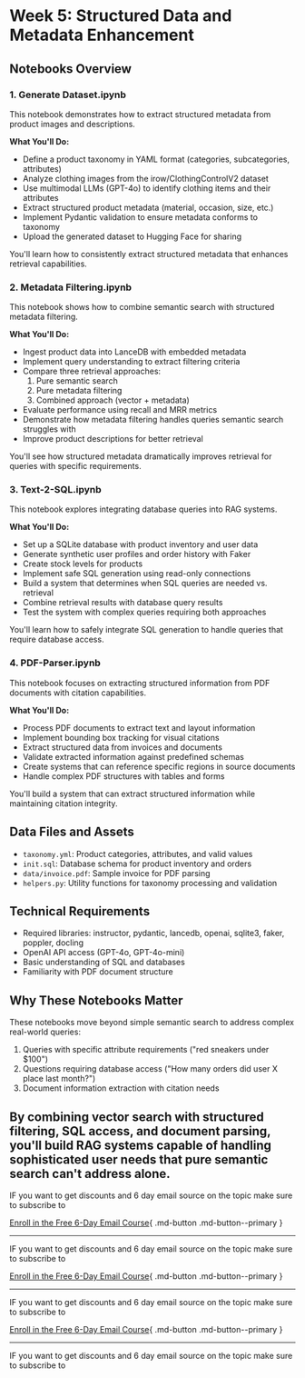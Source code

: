 # Week 5: Structured Data and Metadata Enhancement

## Notebooks Overview

### 1. Generate Dataset.ipynb

This notebook demonstrates how to extract structured metadata from product images and descriptions.

**What You'll Do:**

- Define a product taxonomy in YAML format (categories, subcategories, attributes)
- Analyze clothing images from the irow/ClothingControlV2 dataset
- Use multimodal LLMs (GPT-4o) to identify clothing items and their attributes
- Extract structured product metadata (material, occasion, size, etc.)
- Implement Pydantic validation to ensure metadata conforms to taxonomy
- Upload the generated dataset to Hugging Face for sharing

You'll learn how to consistently extract structured metadata that enhances retrieval capabilities.

### 2. Metadata Filtering.ipynb

This notebook shows how to combine semantic search with structured metadata filtering.

**What You'll Do:**

- Ingest product data into LanceDB with embedded metadata
- Implement query understanding to extract filtering criteria
- Compare three retrieval approaches:
  1. Pure semantic search
  2. Pure metadata filtering
  3. Combined approach (vector + metadata)
- Evaluate performance using recall and MRR metrics
- Demonstrate how metadata filtering handles queries semantic search struggles with
- Improve product descriptions for better retrieval

You'll see how structured metadata dramatically improves retrieval for queries with specific requirements.

### 3. Text-2-SQL.ipynb

This notebook explores integrating database queries into RAG systems.

**What You'll Do:**

- Set up a SQLite database with product inventory and user data
- Generate synthetic user profiles and order history with Faker
- Create stock levels for products
- Implement safe SQL generation using read-only connections
- Build a system that determines when SQL queries are needed vs. retrieval
- Combine retrieval results with database query results
- Test the system with complex queries requiring both approaches

You'll learn how to safely integrate SQL generation to handle queries that require database access.

### 4. PDF-Parser.ipynb

This notebook focuses on extracting structured information from PDF documents with citation capabilities.

**What You'll Do:**

- Process PDF documents to extract text and layout information
- Implement bounding box tracking for visual citations
- Extract structured data from invoices and documents
- Validate extracted information against predefined schemas
- Create systems that can reference specific regions in source documents
- Handle complex PDF structures with tables and forms

You'll build a system that can extract structured information while maintaining citation integrity.

## Data Files and Assets

- `taxonomy.yml`: Product categories, attributes, and valid values
- `init.sql`: Database schema for product inventory and orders
- `data/invoice.pdf`: Sample invoice for PDF parsing
- `helpers.py`: Utility functions for taxonomy processing and validation

## Technical Requirements

- Required libraries: instructor, pydantic, lancedb, openai, sqlite3, faker, poppler, docling
- OpenAI API access (GPT-4o, GPT-4o-mini)
- Basic understanding of SQL and databases
- Familiarity with PDF document structure

## Why These Notebooks Matter

These notebooks move beyond simple semantic search to address complex real-world queries:

1. Queries with specific attribute requirements ("red sneakers under $100")
2. Questions requiring database access ("How many orders did user X place last month?")
3. Document information extraction with citation needs

## By combining vector search with structured filtering, SQL access, and document parsing, you'll build RAG systems capable of handling sophisticated user needs that pure semantic search can't address alone.

IF you want to get discounts and 6 day email source on the topic make sure to subscribe to

[Enroll in the Free 6-Day Email Course](https://improvingrag.com/){ .md-button .md-button--primary }

---

IF you want to get discounts and 6 day email source on the topic make sure to subscribe to

[Enroll in the Free 6-Day Email Course](https://improvingrag.com/){ .md-button .md-button--primary }

---

IF you want to get discounts and 6 day email source on the topic make sure to subscribe to

[Enroll in the Free 6-Day Email Course](https://improvingrag.com/){ .md-button .md-button--primary }

---

IF you want to get discounts and 6 day email source on the topic make sure to subscribe to

<script async data-uid="010fd9b52b" src="https://fivesixseven.kit.com/010fd9b52b/index.js"></script>
